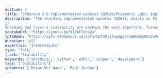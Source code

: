 ```yaml
---
edition: 4
title: "Ethereum 2.0 implementation updates 4Q2018/Prysmatic Labs: Implementing Ethereum 2.0 Today"
description: "The sharding implementation updates 4Q2018, mainly on Python side.
//
Sharding and layer-1 scalability are perhaps the most important, forward-thinking changes that Ethereum 2.0 will implement. Ever since the inception of the Sharding FAQ by Vitalik, both the foundation’s research team and the community have actively engaged in bringing ideas together into a solid specification and road ahead for the future of Ethereum. This task will focus around the ins-and-outs of building the high-level Ethereum 2.0’s Casper & Sharding spec into granular code by one of the main sharding implementation teams, Prysmatic Labs. We will analyze caveats we ran into when designing Ethereum 2.0 while the research is still in flux. Ethereum 2.0 encompasses a lot more than software upgrades, as it gives developers the opportunity to pave a path with better design capabilities, a better open source contribution ecosystem through documentations, and a more modular, pluggable set of tools built to last the test of time. We assembled organically as a team to build this out, and we aim to give back to the community from what we have learned so far in terms of building on a volatile research spes, attracting open source talent, mitigating technical debt, and why transparency and public work are important."
youtubeUrl: "https://youtu.be/91ZAFIoha2w"
ipfsHash: "https://ipfs.ethdevops.io/ipfs/QmfGMijtwp5gqsTmdEGNeyNUcBuV8QAf67nU3D3qyRxHeJ?filename=Ethereum_2.0_implementation_updates_4Q2018_Prysmatic_Labs_-_Implementing_Ethereum_2.0_Today_Devcon4-91ZAFIoha2w.mp4"
duration: 1952
expertise: "Intermediate"
type: "Talk"
track: "Scalability"
keywords: ['sharding',' python',' eth2',' casper',' developers']
tags: ['Scalability']
speakers: ['Hsiao-Wei Wang',' Raul Jordan']
---
```

